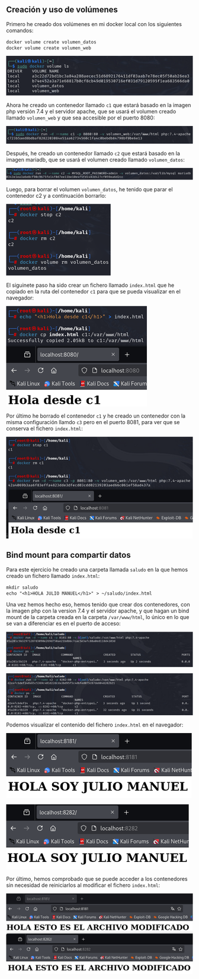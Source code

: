 ## Creación y uso de volúmenes


Primero he creado dos volúmenes en mi docker local con los siguientes comandos:


~~~
docker volume create volumen_datos
docker volume create volumen_web
~~~


![](/Imagenes/10.png)


Ahora he creado un contenedor llamado ``c1`` que estará basado en la imagen php versión 7.4 y el servidor apache, que se usará el volumen creado llamado ``volumen_web`` y que sea accesible por el puerto 8080:


![](/Imagenes/11.png)


Después, he creado un contenedor llamado ``c2`` que estará basado en la imagen mariadb, que se usará el volumen creado llamado ``volumen_datos``:


![](/Imagenes/12.png)


Luego, para borrar el volumen ``volumen_datos``, he tenido que parar el contenedor c2 y a continuación borrarlo:


![](/Imagenes/13.png)


El siguinete paso ha sido crear un fichero llamado ``index.html`` que he copiado en la ruta del contenedor ``c1`` para que se pueda visualizar en el navegador:


![](/Imagenes/14.png)


Por último he borrado el contenedor ``c1`` y he creado un contenedor con la misma configuración llamdo ``c3`` pero en el puerto 8081, para ver que se conserva el fichero ``index.html``:


![](/Imagenes/15.png)


## Bind mount para compartir datos


Para este ejercicio he creado una carpeta llamada ``saludo`` en la que hemos creado un fichero llamado ``index.html``:


~~~
mkdir saludo
echo "<h1>HOLA JULIO MANUEL</h1>" > ~/saludo/index.html
~~~


Una vez hemos hecho eso, hemos tenido que crear dos contenedores, con la imagen php con la version 7.4 y el servidor apache, y que hagan un bind mount de la carpeta creada en la carpeta ``/var/www/html``, lo único en lo que se van a diferenciar es en el puerto de acceso:


![](/Imagenes/16.png)


![](/Imagenes/17.png)


Podemos visualizar el contenido del fichero ``index.html`` en el navegador:


![](/Imagenes/18.png)


![](/Imagenes/19.png)


Por último, hemos comprobado que se puede acceder a los contenedores sin necesidad de reiniciarlos al modificar el fichero ``index.html``:


![](/Imagenes/20.png)
